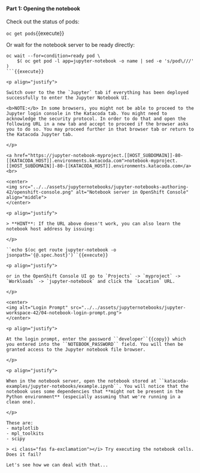 #### Part 1: Opening the notebook

Check out the status of pods:

``oc get pods``{{execute}}

Or wait for the notebook server to be ready directly:

```
oc wait --for=condition=ready pod \
    $( oc get pod -l app=jupyter-notebook -o name | sed -e 's/pod\///' )
```{{execute}}

<p align="justify">

Switch over to the the `Jupyter` tab if everything has been deployed successfully to enter the Jupyter Notebook UI.

<b>NOTE:</b> In some browsers, you might not be able to proceed to the Jupyter login console in the Katacoda tab. You might need to acknowledge the security protocol. In order to do that and open the following URL in a new tab and accept to proceed if the browser asks you to do so. You may proceed further in that browser tab or return to the Katacoda Jupyter tab.

</p>

<a href="https://jupyter-notebook-myproject.[[HOST_SUBDOMAIN]]-80-[[KATACODA_HOST]].environments.katacoda.com">notebook-myproject.[[HOST_SUBDOMAIN]]-80-[[KATACODA_HOST]].environments.katacoda.com</a>
<br>

<center>
<img src="../../assets/jupyternotebooks/jupyter-notebooks-authoring-42/openshift-console.png" alt="Notebook server in OpenShift Console" align="middle">
</center>

<p align="justify">

> **HINT**: If the URL above doesn't work, you can also learn the notebook host address by issuing:

</p>

``echo $(oc get route jupyter-notebook -o jsonpath='{@.spec.host}')``{{execute}}

<p align="justify">

or in the OpenShift Console UI go to `Projects` -> `myproject` -> `Workloads` -> `jupyter-notebook` and click the `Location` URL.

</p>

<center>
<img alt="Login Prompt" src="../../assets/jupyternotebooks/jupyter-workspace-42/04-notebook-login-prompt.png">
</center>

<p align="justify">

At the login prompt, enter the password ``developer``{{copy}} which you entered into the ``NOTEBOOK_PASSWORD`` field. You will then be granted access to the Jupyter notebook file browser.

</p>

<p align="justify">

When in the notebook server, open the notebook stored at ``katacoda-examples/jupyter-notebooks/example.ipynb``. You will notice that the notebook uses some dependencies that **might not be present in the Python environment** (especially assuming that we're running in a clean one).

</p>

These are:
- matplotlib
- mpl_toolkits
- scipy

> <i class="fas fa-exclamation"></i> Try executing the notebook cells. Does it fail?

Let's see how we can deal with that...